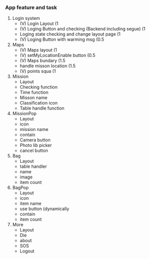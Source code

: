 ### App feature and task

1. Login system
	* (V) Login Layout (1
	* (V) Loging Button and checking (Backend including segue) (1
	* Loging state checking and change layout page (1
	* (V) Loging Button with warming msg (0.5
2. Maps
	* (V) Maps layout (1
	* (V) setMyLocationEnable button (0.5
	* (V) Maps bundary (1.5
	* handle misson location (1.5
	* (V) points squa (1
3. Mission
	* Layout
	* Checking function
	* Time function
	* Misson name
	* Classification icon
	* Table handle function
4. MissionPop
	* Layout
	* icon
	* mission name
	* contain
	* Camera button
	* Photo lib picker
	* cancel button
5. Bag
	* Layout
	* table handler
	* name
	* image
	* item count
6. BagPop
	* Layout
	* icon
	* item name
	* use button (dynamically
	* contain
	* item count
7. More
	* Layout
	* Die
	* about
	* SOS
	* Logout
